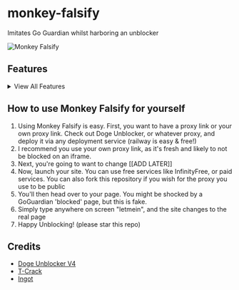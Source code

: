 # monkey-falsify
Imitates Go Guardian whilst harboring an unblocker 
  
  ![Monkey Falsify](https://github.com/supermonkeycat/monkey-falsify/blob/main/monkeyfalsify.png)

## Features
<details>
<summary>View All Features</summary>
  
- History Hiding
  
- Spoofs GoGuardian

- Source Code viewing prevention

- more !
</details>





## How to use Monkey Falsify for yourself
1. Using Monkey Falsify is easy. First, you want to have a proxy link or your own proxy link. Check out Doge Unblocker, or whatever proxy, and deploy it via any deployment service (railway is easy & free!)
2. I recommend you use your own proxy link, as it's fresh and likely to not be blocked on an iframe.
3. Next, you're going to want to change [[ADD LATER]]
4. Now, launch your site. You can use free services like InfinityFree, or paid services. You can also fork this repository if you wish for the proxy you use to be public
5. You'll then head over to your page. You might be shocked by a GoGuardian 'blocked' page, but this is fake.
6. Simply type anywhere on screen "letmein", and the site changes to the real page
7. Happy Unblocking!
(please star this repo)


## Credits
* [Doge Unblocker V4](https://github.com/DogeNetwork/v4)
* [T-Crack](https://github.com/Vortron-rd/T-Crack)
* [Ingot](https://github.com/FogNetwork/Ingot)
